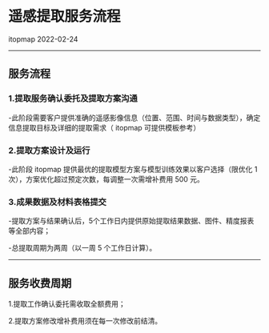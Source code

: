 # **遥感提取服务流程** 
itopmap 2022-02-24
***
## **服务流程**
### 1.提取服务确认委托及提取方案沟通
-此阶段需要客户提供准确的遥感影像信息（位置、范围、时间与数据类型），确定信息提取目标及详细的提取需求（ itopmap 可提供模板参考）

### 2.提取方案设计及运行
-此阶段 itopmap 提供最优的提取模型方案与模型训练效果以客户选择（限优化 1 次），方案优化超过预定次数，每调整一次需增补费用 500 元。

### 3.成果数据及材料表格提交        
-提取方案与结果确认后，5个工作日内提供原始提取结果数据、图件、精度报表等全部内容；  

-总提取周期为两周（以一周 5 个工作日计算）。

***
## **服务收费周期**
1.提取工作确认委托需收取全额费用；

2.提取方案修改增补费用须在每一次修改前结清。
